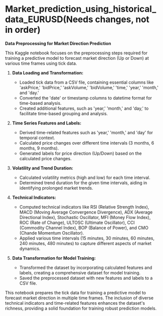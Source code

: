 # Market_prediction_using_historical_data_EURUSD(Needs changes, not in order)

**Data Preprocessing for Market Direction Prediction**


This Kaggle notebook focuses on the preprocessing steps required for training a predictive model to forecast market direction (Up or Down) at various time frames using tick data.


1. **Data Loading and Transformation:**
   - Loaded tick data from a CSV file, containing essential columns like 'askPrice,' 'bidPrice,' 'askVolume,' 'bidVolume,' 'time,' 'year,' 'month,' and 'day.'
   - Converted the 'date' or timestamp columns to datetime format for time-based analysis.
   - Created additional features, such as 'year,' 'month,' and 'day,' to facilitate time-based grouping and analysis.

2. **Time Series Features and Labels:**
   - Derived time-related features such as 'year,' 'month,' and 'day' for temporal context.
   - Calculated price changes over different time intervals (3 months, 6 months, 9 months).
   - Generated labels for price direction (Up/Down) based on the calculated price changes.

3. **Volatility and Trend Duration:**
   - Calculated volatility metrics (high and low) for each time interval.
   - Determined trend duration for the given time intervals, aiding in identifying prolonged market trends.

4. **Technical Indicators:**
   - Computed technical indicators like RSI (Relative Strength Index), MACD (Moving Average Convergence Divergence), ADX (Average Directional Index), Stochastic Oscillator, MFI (Money Flow Index), ROC (Rate of Change), ULTOSC (Ultimate Oscillator), CCI (Commodity Channel Index), BOP (Balance of Power), and CMO (Chande Momentum Oscillator).
   - Applied various time intervals (15 minutes, 30 minutes, 60 minutes, 240 minutes, 480 minutes) to capture different aspects of market dynamics.

5. **Data Transformation for Model Training:**
   - Transformed the dataset by incorporating calculated features and labels, creating a comprehensive dataset for model training.
   - Saved the preprocessed dataset with new features and labels to a CSV file.


This notebook prepares the tick data for training a predictive model to forecast market direction in multiple time frames. The inclusion of diverse technical indicators and time-related features enhances the dataset's richness, providing a solid foundation for training robust prediction models.

